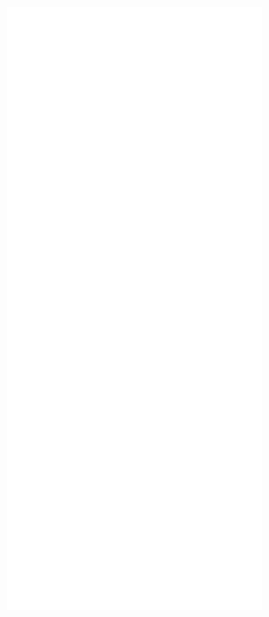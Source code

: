 <div  align="center">

<img width="90%" alt="Metrics" src="https://github.com/TeodorVecerdi/TeodorVecerdi/blob/main/github-metrics.svg"/>


</div>
